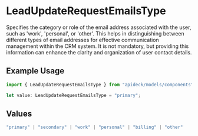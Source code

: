 # LeadUpdateRequestEmailsType

Specifies the category or role of the email address associated with the user, such as 'work', 'personal', or 'other'. This helps in distinguishing between different types of email addresses for effective communication management within the CRM system. It is not mandatory, but providing this information can enhance the clarity and organization of user contact details.

## Example Usage

```typescript
import { LeadUpdateRequestEmailsType } from "apideck/models/components";

let value: LeadUpdateRequestEmailsType = "primary";
```

## Values

```typescript
"primary" | "secondary" | "work" | "personal" | "billing" | "other"
```